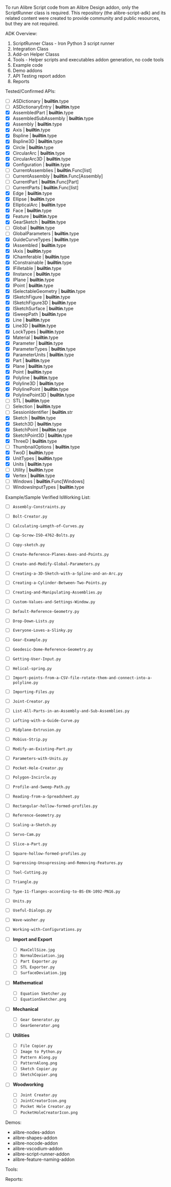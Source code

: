 To run Alibre Script code from an Alibre Design addon, only the ScriptRunner class is required. This repository (the alibre-script-adk) and its related content were created to provide community and public resources, but they are not required.

ADK Overview:

1) ScriptRunner Class - Iron Python 3 script runner
2) Integration Class
3) Add-on Helper Classs 
4) Tools - Helper scripts and executables addon generation, no code tools
5) Example code
6) Demo addons
8) API Testing report addon
9) Reports

Tested/Confirmed APIs:

- [ ]  ASDictionary | **builtin**.type
- [ ]  ASDictionaryEntry | **builtin**.type
- [x]  AssembledPart | **builtin**.type
- [x]  AssembledSubAssembly | **builtin**.type
- [x]  Assembly | **builtin**.type
- [x]  Axis | **builtin**.type
- [x]  Bspline | **builtin**.type
- [x]  Bspline3D | **builtin**.type
- [x]  Circle | **builtin**.type
- [x]  CircularArc | **builtin**.type
- [x]  CircularArc3D | **builtin**.type
- [x]  Configuration | **builtin**.type
- [ ]  CurrentAssemblies | **builtin**.Func[list]
- [ ]  CurrentAssembly | **builtin**.Func[Assembly]
- [ ]  CurrentPart | **builtin**.Func[Part]
- [ ]  CurrentParts | **builtin**.Func[list]
- [x]  Edge | **builtin**.type
- [x]  Ellipse | **builtin**.type
- [x]  EllipticalArc | **builtin**.type
- [x]  Face | **builtin**.type
- [x]  Feature | **builtin**.type
- [x]  GearSketch | **builtin**.type
- [ ]  Global | **builtin**.type
- [ ]  GlobalParameters | **builtin**.type
- [x]  GuideCurveTypes | **builtin**.type
- [x]  IAssembled | **builtin**.type
- [x]  IAxis | **builtin**.type
- [x]  IChamferable | **builtin**.type
- [x]  IConstrainable | **builtin**.type
- [x]  IFilletable | **builtin**.type
- [x]  IInstance | **builtin**.type
- [x]  IPlane | **builtin**.type
- [x]  IPoint | **builtin**.type
- [x]  ISelectableGeometry | **builtin**.type
- [x]  ISketchFigure | **builtin**.type
- [x]  ISketchFigure3D | **builtin**.type
- [x]  ISketchSurface | **builtin**.type
- [x]  ISweepPath | **builtin**.type
- [x]  Line | **builtin**.type
- [x]  Line3D | **builtin**.type
- [x]  LockTypes | **builtin**.type
- [x]  Material | **builtin**.type
- [x]  Parameter | **builtin**.type
- [x]  ParameterTypes | **builtin**.type
- [x]  ParameterUnits | **builtin**.type
- [x]  Part | **builtin**.type
- [x]  Plane | **builtin**.type
- [x]  Point | **builtin**.type
- [x]  Polyline | **builtin**.type
- [x]  Polyline3D | **builtin**.type
- [x]  PolylinePoint | **builtin**.type
- [x]  PolylinePoint3D | **builtin**.type
- [ ]  STL | **builtin**.type
- [ ]  Selection | **builtin**.type
- [ ]  SessionIdentifier | **builtin**.str
- [x]  Sketch | **builtin**.type
- [x]  Sketch3D | **builtin**.type
- [x]  SketchPoint | **builtin**.type
- [x]  SketchPoint3D | **builtin**.type
- [x]  ThreeD | **builtin**.type
- [ ]  ThumbnailOptions | **builtin**.type
- [x]  TwoD | **builtin**.type
- [x]  UnitTypes | **builtin**.type
- [x]  Units | **builtin**.type
- [ ]  Utility | **builtin**.type
- [x]  Vertex | **builtin**.type
- [ ]  Windows | **builtin**.Func[Windows]
- [ ]  WindowsInputTypes | **builtin**.type
    
Example/Sample Verified IsWorking List:

- [ ] `Assembly-Constraints.py`
- [ ] `Bolt-Creator.py`
- [ ] `Calculating-Length-of-Curves.py`
- [ ] `Cap-Screw-ISO-4762-Bolts.py`
- [ ] `Copy-sketch.py`
- [ ] `Create-Reference-Planes-Axes-and-Points.py`
- [ ] `Create-and-Modify-Global-Parameters.py`
- [ ] `Creating-a-3D-Sketch-with-a-Spline-and-an-Arc.py`
- [ ] `Creating-a-Cylinder-Between-Two-Points.py`
- [ ] `Creating-and-Manipulating-Assemblies.py`
- [ ] `Custom-Values-and-Settings-Window.py`
- [ ] `Default-Reference-Geometry.py`
- [ ] `Drop-Down-Lists.py`
- [ ] `Everyone-Loves-a-Slinky.py`
- [ ] `Gear-Example.py`
- [ ] `Geodesic-Dome-Reference-Geometry.py`
- [ ] `Getting-User-Input.py`
- [ ] `Helical-spring.py`
- [ ] `Import-points-from-a-CSV-file-rotate-them-and-connect-into-a-polyline.py`
- [ ] `Importing-Files.py`
- [ ] `Joint-Creator.py`
- [ ] `List-All-Parts-in-an-Assembly-and-Sub-Assemblies.py`
- [ ] `Lofting-with-a-Guide-Curve.py`
- [ ] `Midplane-Extrusion.py`
- [ ] `Mobius-Strip.py`
- [ ] `Modify-an-Existing-Part.py`
- [ ] `Parameters-with-Units.py`
- [ ] `Pocket-Hole-Creator.py`
- [ ] `Polygon-Incircle.py`
- [ ] `Profile-and-Sweep-Path.py`
- [ ] `Reading-from-a-Spreadsheet.py`
- [ ] `Rectangular-hollow-formed-profiles.py`
- [ ] `Reference-Geometry.py`
- [ ] `Scaling-a-Sketch.py`
- [ ] `Servo-Cam.py`
- [ ] `Slice-a-Part.py`
- [ ] `Square-hollow-formed-profiles.py`
- [ ] `Supressing-Unsupressing-and-Removing-Features.py`
- [ ] `Tool-Cutting.py`
- [ ] `Triangle.py`
- [ ] `Type-11-flanges-according-to-BS-EN-1092-PN16.py`
- [ ] `Units.py`
- [ ] `Useful-Dialogs.py`
- [ ] `Wave-washer.py`
- [ ] `Working-with-Configurations.py`

- [ ] **Import and Export**
  - [ ] `MaxCellSize.jpg`
  - [ ] `NormalDeviation.jpg`
  - [ ] `Part Exporter.py`
  - [ ] `STL Exporter.py`
  - [ ] `SurfaceDeviation.jpg`
- [ ] **Mathematical**
  - [ ] `Equation Sketcher.py`
  - [ ] `EquationSketcher.png`
- [ ] **Mechanical**
  - [ ] `Gear Generator.py`
  - [ ] `GearGenerator.png`
- [ ] **Utilities**
  - [ ] `File Copier.py`
  - [ ] `Image to Python.py`
  - [ ] `Pattern Along.py`
  - [ ] `PatternAlong.png`
  - [ ] `Sketch Copier.py`
  - [ ] `SketchCopier.png`
- [ ] **Woodworking**
  - [ ] `Joint Creator.py`
  - [ ] `JointCreatorIcon.png`
  - [ ] `Pocket Hole Creator.py`
  - [ ] `PocketHoleCreatorIcon.png`

Demos:

- alibre-nodes-addon
- alibre-shapes-addon
- alibre-nocode-addon
- alibre-vscodium-addon
- alibre-script-runner-addon
- alibre-feature-naming-addon

Tools:

Reports:
